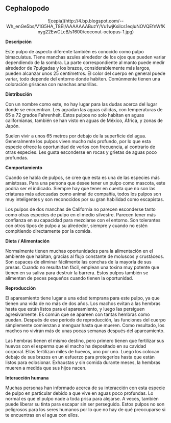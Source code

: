 ## Cephalopodo  ##

<center>![cepia](http://4.bp.blogspot.com/--Wh_enGe5bs/V1G5HA_T8EI/AAAAAAABuzY/Vu1wjKsiIcs1eqluNOVQEfnWfKnyg22EwCLcB/s1600/coconut-octopus-1.jpg)</center>

**Descripción**

 Este pulpo de aspecto diferente también es conocido como pulpo bimaculatus. Tiene manchas azules alrededor de los ojos que pueden variar dependiendo de la sombra. La parte correspondiente al manto puede medir alrededor de 7pulgadas y los brazos, considerablemente más largos, pueden alcanzar unos 25 centímetros.
 El color del cuerpo en general puede variar, todo depende del entorno donde habiten.  Comúnmente tienen una coloración grisácea con manchas amarillas.

**Distribución**

Con un nombre como este, no hay lugar para las dudas acerca del lugar donde se encuentran. Les agradan las aguas cálidas, con temperaturas de 65 a 72 grados Fahrenheit. Estos pulpos no solo habitan en aguas californianas, también se han visto en aguas de México, África, y zonas de Japón.

Suelen vivir a unos 65 metros por debajo de la superficie del agua. Generalmente los pulpos viven mucho más profundo, por lo que esta especie ofrece la oportunidad de verlos con frecuencia, al contrario de otras especies. Les gusta esconderse en rocas y grietas de aguas poco profundas.

**Comportamiento**

Cuando se habla de pulpos, se cree que esta es una de las especies más amistosas. Para una persona que desee tener un pulpo como mascota, este podría ser el indicado. Siempre hay que tener en cuenta que no son las criaturas más adecuadas como animal de compañía, todos los pulpos son muy inteligentes y son reconocidos por su gran habilidad como escapistas.

Los pulpos de dos manchas de California no parecen esconderse tanto como otras especies de pulpo en el medio silvestre. Parecen tener más confianza en su capacidad para mezclarse con el entorno. Son tolerantes con otros tipos de pulpo a su alrededor, siempre y cuando no estén compitiendo directamente por la comida.

**Dieta / Alimentación**

Normalmente tienen muchas oportunidades para la alimentación en el ambiente que habitan, gracias al flujo constante de moluscos y crustáceos. Son capaces de eliminar fácilmente las conchas de la mayoría de sus presas. Cuando no resulta tan fácil, emplean una toxina muy potente que tienen en su saliva para destruir la barrera. Estos pulpos también se alimentan de peces pequeños cuando tienen la oportunidad.

**Reproducción**

El apareamiento tiene lugar a una edad temprana para este pulpo, ya que tienen una vida de no más de dos años. Los machos evitan a las hembras hasta que están listos para el apareamiento, y luego las persiguen agresivamente. Es común que se apareen con tantas hembras como puedan. Después de ese período de reproducción, las funciones del cuerpo simplemente comienzan a menguar hasta que mueren. Como resultado, los machos no vivirán más de unas pocas semanas después del apareamiento.

Las hembras tienen el mismo destino, pero primero tienen que fertilizar sus huevos con el esperma que el macho ha depositado en su cavidad corporal. Ellas fertilizan miles de huevos, uno por uno. Luego los colocan debajo de sus brazos en un esfuerzo para protegerlos hasta que están listos para eclosionar. Exhaustas y sin comida durante meses, la hembras mueren a medida que sus hijos nacen.

**Interacción humana**

Muchas personas han informado acerca de su interacción con esta especie de pulpo en particular debido a que vive en aguas poco profundas. Lo normal es que el pulpo nade a toda prisa para alejarse. A veces, también puede liberar su tinta para escapar sin ser perseguido. Estos pulpos no son peligrosos para los seres humanos por lo que no hay de qué preocuparse si te encuentras en el agua con ellos.



